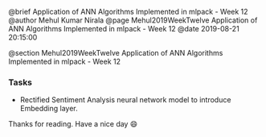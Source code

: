 @brief Application of ANN Algorithms Implemented in mlpack - Week 12
@author Mehul Kumar Nirala
@page Mehul2019WeekTwelve Application of ANN Algorithms Implemented in mlpack - Week 12
@date 2019-08-21 20:15:00

@section Mehul2019WeekTwelve Application of ANN Algorithms Implemented in mlpack - Week 12

### Tasks
* Rectified Sentiment Analysis neural network model to introduce Embedding layer.

Thanks for reading. Have a nice day :smile:

